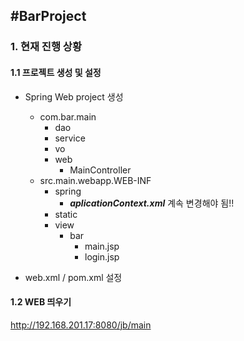 #BarProject
----
### 1. 현재 진행 상황 
#### 1.1 프로젝트 생성 및 설정
* Spring Web project 생성
  * com.bar.main
    * dao
    * service
    * vo
    * web
      * MainController
  * src.main.webapp.WEB-INF
    * spring
      * ***aplicationContext.xml*** 계속 변경해야 됨!!
    * static
    * view
      * bar
        * main.jsp
        * login.jsp

* web.xml / pom.xml 설정

#### 1.2 WEB 띄우기
http://192.168.201.17:8080/jb/main
        
    
